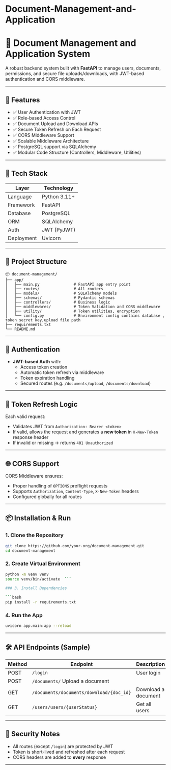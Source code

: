 # Document-Management-and-Application

# 📄 Document Management and Application System

A robust backend system built with **FastAPI** to manage users, documents, permissions, and secure file uploads/downloads, with JWT-based authentication and CORS middleware.

---

## 🚀 Features

- ✅ User Authentication with JWT
- ✅ Role-based Access Control
- ✅ Document Upload and Download APIs
- ✅ Secure Token Refresh on Each Request
- ✅ CORS Middleware Support
- ✅ Scalable Middleware Architecture
- ✅ PostgreSQL support via SQLAlchemy
- ✅ Modular Code Structure (Controllers, Middleware, Utilities)

---

## 🧱 Tech Stack

| Layer     | Technology         |
|-----------|--------------------|
| Language  | Python 3.11+       |
| Framework | FastAPI            |
| Database  | PostgreSQL 	 |
| ORM       | SQLAlchemy         |
| Auth      | JWT (PyJWT)        |
| Deployment| Uvicorn  		 |

---

## 📁 Project Structure

```
📦 document-management/
├── app/
│   ├── main.py               # FastAPI app entry point
│   ├── routes/               # All routers
│   ├── models/               # SQLAlchemy models
│   ├── schemas/              # Pydantic schemas
│   ├── controllers/          # Business logic
│   ├── middlewares/          # Token Validation and CORS middleware
│   ├── utility/              # Token utilities, encryption 
│   └── config.py             # Environment config contains database , token secret key,upload file path
├── requirements.txt
└── README.md
```

---

## 🔐 Authentication

- **JWT-based Auth** with:
  - Access token creation
  - Automatic token refresh via middleware
  - Token expiration handling
  - Secured routes (e.g. `/documents/upload`, `/documents/download`)

---

## 🔄 Token Refresh Logic

Each valid request:
- Validates JWT from `Authorization: Bearer <token>`
- If valid, allows the request and generates a **new token** in `X-New-Token` response header
- If invalid or missing → returns `401 Unauthorized`

---

## 🌐 CORS Support

CORS Middleware ensures:
- Proper handling of `OPTIONS` preflight requests
- Supports `Authorization`, `Content-Type`, `X-New-Token` headers
- Configured globally for all routes

---

## 📦 Installation & Run

### 1. Clone the Repository

```bash
git clone https://github.com/your-org/document-management.git
cd document-management
```

### 2. Create Virtual Environment

```bash
python -m venv venv
source venv/bin/activate  ```

### 3. Install Dependencies

```bash
pip install -r requirements.txt
```

### 4. Run the App

```bash
uvicorn app.main:app --reload
```

---

## 🛠️ API Endpoints (Sample)

| Method | Endpoint               | Description              |
|--------|------------------------|--------------------------|
| POST   | `/login`               | User login               |
| POST   | `/documents/` Upload a document        |
| GET    | `/documents/documents/download/{doc_id}`  | Download a document      |
| GET    | `/users/users/{userStatus}`               | Get all users            |

---

## 🔐 Security Notes

- All routes (except `/login`) are protected by JWT
- Token is short-lived and refreshed after each request
- CORS headers are added to **every** response

---
